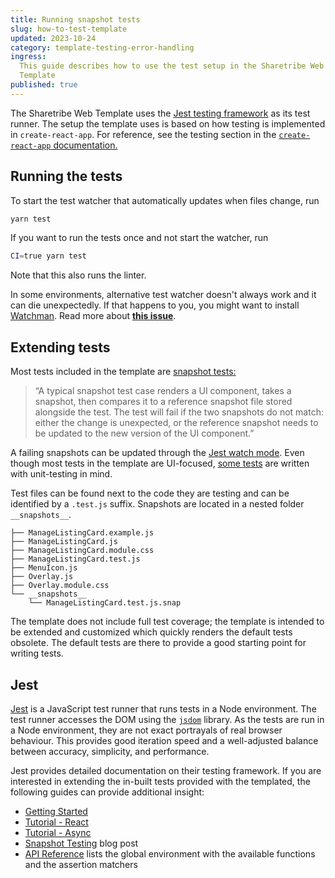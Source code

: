 ```yaml
---
title: Running snapshot tests
slug: how-to-test-template
updated: 2023-10-24
category: template-testing-error-handling
ingress:
  This guide describes how to use the test setup in the Sharetribe Web
  Template
published: true
---
```


The Sharetribe Web Template uses the
[Jest testing framework](https://jestjs.io/) as its test runner. The
setup the template uses is based on how testing is implemented in
`create-react-app`. For reference, see the testing section in the
[`create-react-app` documentation.](https://create-react-app.dev/docs/running-tests)

## Running the tests

To start the test watcher that automatically updates when files change,
run

```bash
yarn test
```

If you want to run the tests once and not start the watcher, run

```bash
CI=true yarn test
```

Note that this also runs the linter.

<info>

In some environments, alternative test watcher doesn't always work and
it can die unexpectedly. If that happens to you, you might want to
install [Watchman](https://facebook.github.io/watchman/docs/install/).
Read more about
**[this issue](https://github.com/facebook/create-react-app/issues/871)**.

</info>

## Extending tests

Most tests included in the template are
[snapshot tests:](https://jestjs.io/docs/snapshot-testing)

> “A typical snapshot test case renders a UI component, takes a
> snapshot, then compares it to a reference snapshot file stored
> alongside the test. The test will fail if the two snapshots do not
> match: either the change is unexpected, or the reference snapshot
> needs to be updated to the new version of the UI component.”

A failing snapshots can be updated through the
[Jest watch mode](https://jestjs.io/docs/snapshot-testing#interactive-snapshot-mode).
Even though most tests in the template are UI-focused,
[some tests](https://github.com/sharetribe/web-template/blob/main/server/api-util/currency.test.js)
are written with unit-testing in mind.

Test files can be found next to the code they are testing and can be
identified by a `.test.js` suffix. Snapshots are located in a nested
folder `__snapshots__`.

```
├── ManageListingCard.example.js
├── ManageListingCard.js
├── ManageListingCard.module.css
├── ManageListingCard.test.js
├── MenuIcon.js
├── Overlay.js
├── Overlay.module.css
└── __snapshots__
    └── ManageListingCard.test.js.snap
```

The template does not include full test coverage; the template is
intended to be extended and customized which quickly renders the default
tests obsolete. The default tests are there to provide a good starting
point for writing tests.

## Jest

[Jest](https://jestjs.io/) is a JavaScript test runner that runs tests
in a Node environment. The test runner accesses the DOM using the
[`jsdom`](https://github.com/jsdom/jsdom) library. As the tests are run
in a Node environment, they are not exact portrayals of real browser
behaviour. This provides good iteration speed and a well-adjusted
balance between accuracy, simplicity, and performance.

Jest provides detailed documentation on their testing framework. If you
are interested in extending the in-built tests provided with the
templated, the following guides can provide additional insight:

- [Getting Started](https://jestjs.io/docs/en/getting-started)
- [Tutorial - React](https://jestjs.io/docs/en/tutorial-react)
- [Tutorial - Async](https://jestjs.io/docs/en/tutorial-async)
- [Snapshot Testing](https://jestjs.io/blog/2016/07/27/jest-14.html)
  blog post
- [API Reference](https://jestjs.io/docs/en/api) lists the global
  environment with the available functions and the assertion matchers
